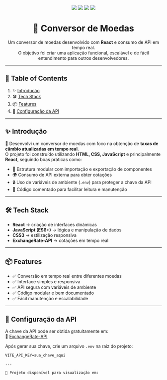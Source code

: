 <!-- Badges -->
<p align="center">
  <img src="https://img.shields.io/badge/React-20232A?style=for-the-badge&logo=react&logoColor=61DAFB"/>
  <img src="https://img.shields.io/badge/JavaScript-F7DF1E?style=for-the-badge&logo=javascript&logoColor=black"/>
  <img src="https://img.shields.io/badge/CSS3-1572B6?style=for-the-badge&logo=css3&logoColor=white"/>
  <img src="https://img.shields.io/badge/HTML5-E34F26?style=for-the-badge&logo=html5&logoColor=white"/>
</p>

<h1 align="center">💱 Conversor de Moedas</h1>

<p align="center">
  Um conversor de moedas desenvolvido com <b>React</b> e consumo de API em tempo real.<br/>
  O objetivo foi criar uma aplicação funcional, escalável e de fácil entendimento para outros desenvolvedores.
</p>

---

## 📑 Table of Contents
1. ✨ [Introdução](#-introdução)
2. 🛠 [Tech Stack](#-tech-stack)
3. 📦 [Features](#-features)
4. 🔑 [Configuração da API](#-configuração-da-api)

---

## ✨ Introdução

💱 Desenvolvi um conversor de moedas com foco na obtenção de **taxas de câmbio atualizadas em tempo real**.  
O projeto foi construído utilizando **HTML, CSS, JavaScript** e principalmente **React**, seguindo boas práticas como:

- 🧩 Estrutura modular com importação e exportação de componentes  
- 🌍 Consumo de API externa para obter cotações  
- 🔒 Uso de variáveis de ambiente (`.env`) para proteger a chave da API  
- 📝 Código comentado para facilitar leitura e manutenção  

---

## 🛠 Tech Stack
- **React** → criação de interfaces dinâmicas  
- **JavaScript (ES6+)** → lógica e manipulação de dados  
- **CSS3** → estilização responsiva  
- **ExchangeRate-API** → cotações em tempo real  

---

## 📦 Features
- ✅ Conversão em tempo real entre diferentes moedas  
- ✅ Interface simples e responsiva  
- ✅ API segura com variáveis de ambiente  
- ✅ Código modular e bem documentado  
- ✅ Fácil manutenção e escalabilidade  

---

## 🔑 Configuração da API
A chave da API pode ser obtida gratuitamente em:  
🔗 [ExchangeRate-API](https://www.exchangerate-api.com/)

Após gerar sua chave, crie um arquivo `.env` na raiz do projeto:
```env
VITE_API_KEY=sua_chave_aqui

---

🚀 Projeto disponível para visualização em: